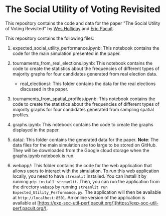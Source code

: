 # The Social Utility of Voting Revisited

This repository contains the code and data for the paper "The Social Utility of Voting Revisited" by [Wes Holliday](https://sites.google.com/site/wesholliday/) and [Eric Pacuit](https://pacuit.org/). 

This repository contains the following files: 

1. expected_social_utility_performance.ipynb: This notebook contains the code for the main simulation presented in the paper. 

2. tournaments_from_real_elections.ipynb: This notebook contains the code to create the statistics about the frequencies of different types of majority graphs for four candidates generated from real election data. 
    * real_elections/: This folder contains the data for the real elections discussed in the paper.

4. tournaments_from_spatial_profiles.ipynb: This notebook contains the code to create the statistics about the frequencies of different types of majority graphs for four candidates generated from sampling spatial profiles.

3. graphs.ipynb: This notebook contains the code to create the graphs displayed in the paper.

4. data/: This folder contains the generated data for the paper.
**Note**: The data files for the main simulation are too large to be stored on GitHub.  They will be downloaded from the Google cloud storage when the graphs.ipynb notebook is run.  

5. webapp/: This folder contains the code for the web application that allows users to interact with the simulation.  To run this web application locally, you need to have ``streamlit`` installed.  You can install it by running ``pip install streamlit``.  Then, you can run the application from the directory ``webapp`` by running ``streamlit run Expected_Utility_Performance.py``.  The application will then be available at ``http://localhost:8501``.  An online version of the application is available at [https://exp-soc-util-perf.pacuit.org/](https://exp-soc-util-perf.pacuit.org/).
